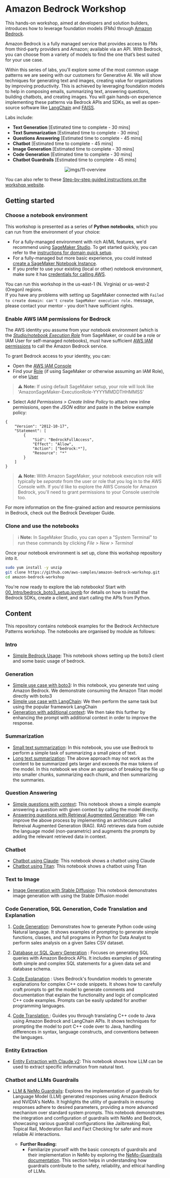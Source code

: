 # Amazon Bedrock Workshop

This hands-on workshop, aimed at developers and solution builders, introduces how to leverage foundation models (FMs) through [Amazon Bedrock](https://aws.amazon.com/bedrock/).

Amazon Bedrock is a fully managed service that provides access to FMs from third-party providers and Amazon; available via an API. With Bedrock, you can choose from a variety of models to find the one that’s best suited for your use case.

Within this series of labs, you'll explore some of the most common usage patterns we are seeing with our customers for Generative AI. We will show techniques for generating text and images, creating value for organizations by improving productivity. This is achieved by leveraging foundation models to help in composing emails, summarizing text, answering questions, building chatbots, and creating images. You will gain hands-on experience implementing these patterns via Bedrock APIs and SDKs, as well as open-source software like [LangChain](https://python.langchain.com/docs/get_started/introduction) and [FAISS](https://faiss.ai/index.html).

Labs include:

- **Text Generation** \[Estimated time to complete - 30 mins\]
- **Text Summarization** \[Estimated time to complete - 30 mins\]
- **Questions Answering** \[Estimated time to complete - 45 mins\]
- **Chatbot** \[Estimated time to complete - 45 mins\]
- **Image Generation** \[Estimated time to complete - 30 mins\]
- **Code Generation** \[Estimated time to complete - 30 mins\]
- **Chatbot Guardrails** \[Estimated time to complete - 45 mins\]

<div align="center">

![imgs/11-overview](imgs/11-overview.png "Overview of the different labs in the workshop")

</div>

You can also refer to these [Step-by-step guided instructions on the workshop website](https://catalog.us-east-1.prod.workshops.aws/workshops/a4bdb007-5600-4368-81c5-ff5b4154f518/en-US).


## Getting started

### Choose a notebook environment

This workshop is presented as a series of **Python notebooks**, which you can run from the environment of your choice:

- For a fully-managed environment with rich AI/ML features, we'd recommend using [SageMaker Studio](https://aws.amazon.com/sagemaker/studio/). To get started quickly, you can refer to the [instructions for domain quick setup](https://docs.aws.amazon.com/sagemaker/latest/dg/onboard-quick-start.html).
- For a fully-managed but more basic experience, you could instead [create a SageMaker Notebook Instance](https://docs.aws.amazon.com/sagemaker/latest/dg/howitworks-create-ws.html).
- If you prefer to use your existing (local or other) notebook environment, make sure it has [credentials for calling AWS](https://docs.aws.amazon.com/cli/latest/userguide/cli-chap-configure.html).

You can run this workshop in the us-east-1 (N. Virginia) or us-west-2 (Oregon) regions.  
If you have any problems with setting up SageMaker connected with `Failed to create domain: can't create SageMaker execution role.` message, please contact your mentor - you don't have sufficient rights.

### Enable AWS IAM permissions for Bedrock

The AWS identity you assume from your notebook environment (which is the [*Studio/notebook Execution Role*](https://docs.aws.amazon.com/sagemaker/latest/dg/sagemaker-roles.html) from SageMaker, or could be a role or IAM User for self-managed notebooks), must have sufficient [AWS IAM permissions](https://docs.aws.amazon.com/IAM/latest/UserGuide/access_policies.html) to call the Amazon Bedrock service.

To grant Bedrock access to your identity, you can:

- Open the [AWS IAM Console](https://us-east-1.console.aws.amazon.com/iam/home?#)
- Find your [Role](https://us-east-1.console.aws.amazon.com/iamv2/home?#/roles) (if using SageMaker or otherwise assuming an IAM Role), or else [User](https://us-east-1.console.aws.amazon.com/iamv2/home?#/users)
> ⚠️ **Note:** If using default SageMaker setup, your role will look like 'AmazonSageMaker-ExecutionRole-YYYYMMDDTHHMMSS'
- Select *Add Permissions > Create Inline Policy* to attach new inline permissions, open the *JSON* editor and paste in the below example policy:

```
{
    "Version": "2012-10-17",
    "Statement": [
        {
            "Sid": "BedrockFullAccess",
            "Effect": "Allow",
            "Action": ["bedrock:*"],
            "Resource": "*"
        }
    ]
}
```

> ⚠️ **Note:** With Amazon SageMaker, your notebook execution role will typically be *separate* from the user or role that you log in to the AWS Console with. If you'd like to explore the AWS Console for Amazon Bedrock, you'll need to grant permissions to your Console user/role too.

For more information on the fine-grained action and resource permissions in Bedrock, check out the Bedrock Developer Guide.


### Clone and use the notebooks

> ℹ️ **Note:** In SageMaker Studio, you can open a "System Terminal" to run these commands by clicking *File > New > Terminal*

Once your notebook environment is set up, clone this workshop repository into it.

```sh
sudo yum install -y unzip
git clone https://github.com/aws-samples/amazon-bedrock-workshop.git
cd amazon-bedrock-workshop
```


You're now ready to explore the lab notebooks! Start with [00_Intro/bedrock_boto3_setup.ipynb](00_Intro/bedrock_boto3_setup.ipynb) for details on how to install the Bedrock SDKs, create a client, and start calling the APIs from Python.


## Content

This repository contains notebook examples for the Bedrock Architecture Patterns workshop. The notebooks are organised by module as follows:

### Intro

- [Simple Bedrock Usage](./00_Intro/bedrock_boto3_setup.ipynb): This notebook shows setting up the boto3 client and some basic usage of bedrock.

### Generation

- [Simple use case with boto3](./01_Generation/00_generate_w_bedrock.ipynb): In this notebook, you generate text using Amazon Bedrock. We demonstrate consuming the Amazon Titan model directly with boto3
- [Simple use case with LangChain](./01_Generation/01_zero_shot_generation.ipynb): We then perform the same task but using the popular framework LangChain
- [Generation with additional context](./01_Generation/02_contextual_generation.ipynb): We then take this further by enhancing the prompt with additional context in order to improve the response.

### Summarization

- [Small text summarization](./02_Summarization/01.small-text-summarization-claude.ipynb): In this notebook, you use use Bedrock to perform a simple task of summarizing a small piece of text.
- [Long text summarization](./02_Summarization/02.long-text-summarization-titan.ipynb): The above approach may not work as the content to be summarized gets larger and exceeds the max tokens of the model. In this notebook we show an approach of breaking the file up into smaller chunks, summarizing each chunk, and then summarizing the summaries.

### Question Answering

- [Simple questions with context](./03_QuestionAnswering/00_qa_w_bedrock_titan.ipynb): This notebook shows a simple example answering a question with given context by calling the model directly.
- [Answering questions with Retrieval Augmented Generation](./03_QuestionAnswering/01_qa_w_rag_claude.ipynb): We can improve the above process by implementing an architecure called Retreival Augmented Generation (RAG). RAG retrieves data from outside the language model (non-parametric) and augments the prompts by adding the relevant retrieved data in context.

### Chatbot

- [Chatbot using Claude](./04_Chatbot/00_Chatbot_Claude.ipynb): This notebook shows a chatbot using Claude
- [Chatbot using Titan](./04_Chatbot/00_Chatbot_Titan.ipynb): This notebook shows a chatbot using Titan

### Text to Image

- [Image Generation with Stable Diffusion](./05_Image/Bedrock%20Stable%20Diffusion%20XL.ipynb): This notebook demonstrates image generation with using the Stable Diffusion model

### Code Generation, SQL Generation, Code Translation and Explanation

1. [Code Generation](./06_CodeGeneration/00_code_generatation_w_bedrock.ipynb): Demonstrates how to generate Python code using Natural language. It shows examples of prompting to generate simple functions, classes, and full programs in Python for Data Analyst to perform sales analysis on a given Sales CSV dataset.

2. [Database or SQL Query Generation](./06_CodeGeneration/01_sql_query_generate_w_bedrock.ipynb) : Focuses on generating SQL queries with Amazon Bedrock APIs. It includes examples of generating both simple and complex SQL statements for a given data set and database schema.

3. [Code Explanation](./06_CodeGeneration/02_code_interpret_w_langchain.ipynb) : Uses Bedrock's foundation models to generate explanations for complex C++ code snippets. It shows how to carefully craft prompts to get the model to generate comments and documentation that explain the functionality and logic of complicated C++ code examples. Prompts can be easily updated for another programming languages.

4. [Code Translation ](./06_CodeGeneration/03_code_translate_w_langchain.ipynb) : Guides you through translating C++ code to Java using Amazon Bedrock and LangChain APIs. It shows techniques for prompting the model to port C++ code over to Java, handling differences in syntax, language constructs, and conventions between the languages.

### Entity Extraction

- [Entity Extraction with Claude v2](./08_EntityExtraction/entitiy_extraction.ipynb): This notebook shows how LLM can be used to extract specific information from natural text.

### Chatbot and LLMs Guardrails

- [LLM & NeMo Guardrails](./09_Guardrails/00_llm_guardrails_w_bedrock_nemo.ipynb): Explores the implementation of guardrails for Language Model (LLM) generated responses using Amazon Bedrock and NVIDIA's NeMo. It highlights the utility of guardrails in ensuring responses adhere to desired parameters, providing a more advanced mechanism over standard system prompts. This notebook demonstrates the integration and configuration of guardrails with NeMo and Bedrock, showcasing various guardrail configurations like Jailbreaking Rail, Topical Rail, Moderation Rail and Fact Checking for safer and more reliable AI interactions.

   - **Further Reading:**
     - Familiarize yourself with the basic concepts of guardrails and their implementation in NeMo by exploring the [NeMo-Guardrails documentation](https://github.com/NVIDIA/NeMo). This section helps in understanding how guardrails contribute to the safety, reliability, and ethical handling of LLMs.
